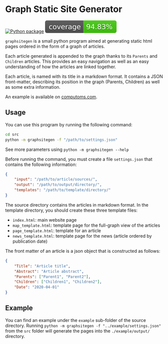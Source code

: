 # Graph Static Site Generator

[![Python package](https://github.com/computoms/graph-ssg/actions/workflows/python-package.yml/badge.svg)](https://github.com/computoms/graph-ssg/actions/workflows/python-package.yml) ![Tests Coverage](https://raw.githubusercontent.com/computoms/graph-ssg/master/.github/coverage.svg)

`graphsitegen` is a small python program aimed at generating static html pages ordered in the form of a graph of articles.

Each article generated is appended to the graph thanks to its `Parents` and `Children` articles. This provides an easy navigation as well as an easy understanding of how the articles are linked together.  

Each article, is named with its title in a markdown format. It contains a JSON front-matter, describing its position in the graph (Parents, Children) as well as some extra information.

An example is available on [computoms.com](http://computoms.com).


## Usage

You can use this program by running the following command:
```sh
cd src
python -m graphsitegen -f "/path/to/settings.json"
```

See more parameters using `python -m graphsitegen --help`

Before running the command, you must create a file `settings.json` that contains the following information:

```json
{
	"input": "/path/to/article/sources/",
	"output": "/path/to/output/directory/",
	"templates": "/path/to/template/directory/"
}
```

The source directory contains the articles in markdown format. In the template directory, you should create these three template files:

* `index.html`: main website page
* `map_template.html`: template page for the full-graph view of the articles
* `page_template.html`: template for an article
* `news_template.html`: template page for the news (article ordered by publication date)

The front matter of an article is a json object that is constructed as follows:

```json
{
	"Title": "Article title",
	"Abstract": "Article abstract",
	"Parents": ["Parent1", "Parent2"],
	"Children": ["Children1", "Children2"],
	"Date": "2020-04-01"
}

```

## Example

You can find an example under the `example` sub-folder of the source directory. Running `python -m graphsitegen -f "../example/settings.json"` from the `src` folder will generate the pages into the `./example/output/` directory.